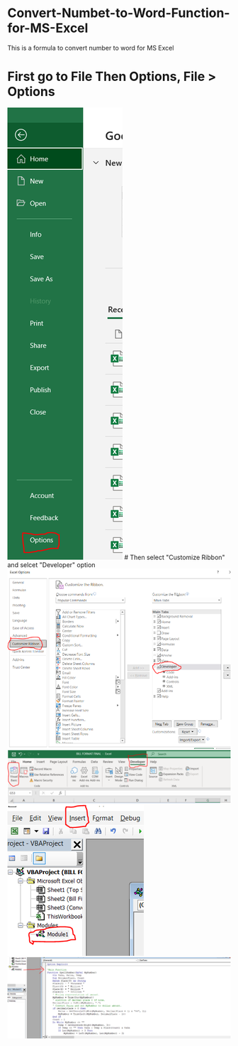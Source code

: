 # Convert-Numbet-to-Word-Function-for-MS-Excel
This is a formula to convert number to word for MS Excel

# First go to File Then Options, File > Options

<img src="Images/1.PNG">
# Then select "Customize Ribbon" and selcet "Developer" option
<img src="Images/2.PNG">
<img src="Images/3.PNG">
<img src="Images/4.PNG">
<img src="Images/5.PNG">
